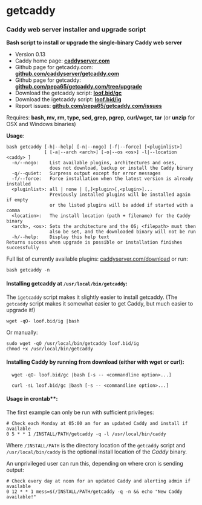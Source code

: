 # getcaddy

### Caddy web server installer and upgrade script

**Bash script to install or upgrade the single-binary Caddy web server**

* Version 0.13
* Caddy home page: **[caddyserver.com](https://caddyserver.com)**
* Github page for getcaddy.com: **[github.com/caddyserver/getcaddy.com](https://github.com/caddyserver/getcaddy.com)**
* Github page for getcaddy: **[github.com/pepa65/getcaddy.com/tree/upgrade](https://github.com/pepa65/getcaddy.com/tree/upgrade)**
* Download the getcaddy script: **[loof.bid/gc](https://loof.bid/gc)**
* Download the igetcaddy script: **[loof.bid/ig](https://loof.bid/ig)**
* Report issues: **[github.com/pepa65/getcaddy.com/issues](https://github.com/pepa65/getcaddy.com/issues)**

Requires: **bash, mv, rm, type, sed, grep, pgrep, curl/wget, tar**
(or **unzip** for OSX and Windows binaries)

**Usage**:
```
bash getcaddy [-h|--help] [-n|--nogo] [-f|--force] [<pluginlist>]
              [ [-a|--arch <arch>] [-o|--os <os>] -l|--location <caddy> ]
  -n/--nogo:    List available plugins, architectures and oses,
                does not download, backup or install the Caddy binary
  -q/--quiet:   Surpress output except for error messages
  -f/--force:   Force installation when the latest version is already installed
  <pluginlist>: all | none | [,]<plugin>[,<plugin>]...
                Previously installed plugins will be installed again if empty
                or the listed plugins will be added if started with a comma
  <location>:   The install location (path + filename) for the Caddy binary
  <arch>, <os>: Sets the architecture and the OS; <filepath> must then
                also be set, and the downloaded binary will not be run
  -h/--help:    Display this help text
Returns success when upgrade is possible or installation finishes successfully
```
Full list of currently available plugins: [caddyserver.com/download](https://caddyserver.com/download)
or run:

`bash getcaddy -n`

#### Installing getcaddy at `/usr/local/bin/getcaddy`:

The `igetcaddy` script makes it slightly easier to install getcaddy.
(The `getcaddy` script makes it somewhat easier to get Caddy, but much easier to upgrade it!)

`wget -qO- loof.bid/ig |bash`

Or manually:

```
sudo wget -qO /usr/local/bin/getcaddy loof.bid/ig
chmod +x /usr/local/bin/getcaddy
```

#### Installing Caddy by running from download (either with wget or curl):

`  wget -qO- loof.bid/gc |bash [-s -- <commandline option>...]`

`  curl -sL loof.bid/gc |bash [-s -- <commandline option>...]`

#### Usage in crontab**:

The first example can only be run with sufficient privileges:
```cron
# Check each Monday at 05:00 am for an updated Caddy and install if available
0 5 * * 1 /INSTALL/PATH/getcaddy -q -l /usr/local/bin/caddy
```
Where `/INSTALL/PATH` is the directory location of the `getcaddy` script and
`/usr/local/bin/caddy` is the optional install location of the *Caddy* binary.

An unprivileged user can run this, depending on where cron is sending output:
```cron
# Check every day at noon for an updated Caddy and alerting admin if available
0 12 * * 1 mess=$(/INSTALL/PATH/getcaddy -q -n && echo "New Caddy available!"
```

